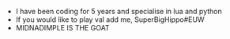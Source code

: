 
- I have been coding for 5 years and specialise in lua and python 
- If you would like to play val add me, SuperBigHippo#EUW
- MIDNADIMPLE IS THE GOAT






